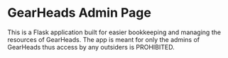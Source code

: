 # GearHeads Admin Page

This is a Flask application built for easier bookkeeping and managing the resources of GearHeads. The app is meant for only the admins 
of GearHeads thus access by any outsiders is PROHIBITED.

